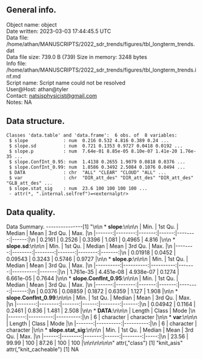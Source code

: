 <!-- This is a markdown file. -->


 General info.
---------------

Object name:    object      
Date written:   2023-03-03 17:44:45.5 UTC  
Data file:      /home/athan/MANUSCRIPTS/2022_sdr_trends/figures/tbl_longterm_trends.dat      
Data file size: 739.0 B (739) 
Size in memory: 3248 bytes      
Info file:      /home/athan/MANUSCRIPTS/2022_sdr_trends/figures/tbl_longterm_trends.inf.md      
Script name:    Script name could not be resolved      
User@Host:      athan@tyler   
Contact:        <natsisphysicist@gmail.com>      
Notes:          NA      


 Data structure.
-----------------

```
Classes 'data.table' and 'data.frame':	6 obs. of  8 variables:
 $ slope             : num  0.216 0.532 4.816 0.389 0.24 ...
 $ slope.sd          : num  0.721 0.1353 0.9727 0.0418 0.0192 ...
 $ slope.p           : num  7.64e-01 8.85e-05 8.10e-07 1.41e-20 1.76e-35 ...
 $ slope.ConfInt_0.95: num  1.4138 0.2655 1.9079 0.0818 0.0376 ...
 $ slope.ConfInt_0.99: num  1.8586 0.3492 2.5084 0.1076 0.0494 ...
 $ DATA              : chr  "ALL" "CLEAR" "CLOUD" "ALL" ...
 $ var               : chr  "DIR_att_des" "DIR_att_des" "DIR_att_des" "GLB_att_des" ...
 $ slope.stat_sig    : num  23.6 100 100 100 100 ...
 - attr(*, ".internal.selfref")=<externalptr> 
```


 Data quality.
---------------
 Data Summary.
---------------[1] "\n\n  * **slope**:\n\n\n    |   Min. | 1st Qu. | Median |  Mean | 3rd Qu. |  Max. |\n    |-------:|--------:|-------:|------:|--------:|------:|\n    | 0.2161 |  0.2526 | 0.3396 | 1.081 |  0.4965 | 4.816 |\n\n  * **slope.sd**:\n\n\n    |    Min. | 1st Qu. |  Median |   Mean | 3rd Qu. |   Max. |\n    |--------:|--------:|--------:|-------:|--------:|-------:|\n    | 0.01918 |  0.0452 | 0.09543 | 0.3243 |  0.5746 | 0.9727 |\n\n  * **slope.p**:\n\n\n    |      Min. |   1st Qu. |    Median |   Mean |   3rd Qu. |   Max. |\n    |----------:|----------:|----------:|-------:|----------:|-------:|\n    | 1.761e-35 | 4.451e-08 | 4.938e-07 | 0.1274 | 6.661e-05 | 0.7644 |\n\n  * **slope.ConfInt_0.95**:\n\n\n    |   Min. | 1st Qu. | Median |   Mean | 3rd Qu. |  Max. |\n    |-------:|--------:|-------:|-------:|--------:|------:|\n    | 0.0376 | 0.08859 | 0.1872 | 0.6359 |   1.127 | 1.908 |\n\n  * **slope.ConfInt_0.99**:\n\n\n    |    Min. | 1st Qu. | Median |  Mean | 3rd Qu. |  Max. |\n    |--------:|--------:|-------:|------:|--------:|------:|\n    | 0.04942 |  0.1164 | 0.2461 | 0.836 |   1.481 | 2.508 |\n\n  * **DATA**:\n\n\n    | Length |     Class |      Mode |\n    |-------:|----------:|----------:|\n    |      6 | character | character |\n\n  * **var**:\n\n\n    | Length |     Class |      Mode |\n    |-------:|----------:|----------:|\n    |      6 | character | character |\n\n  * **slope.stat_sig**:\n\n\n    |  Min. | 1st Qu. | Median |  Mean | 3rd Qu. | Max. |\n    |------:|--------:|-------:|------:|--------:|-----:|\n    | 23.56 |   99.99 |    100 | 87.26 |     100 |  100 |\n\n\n<!-- end of list -->\n\n\n"
attr(,"class")
[1] "knit_asis"
attr(,"knit_cacheable")
[1] NA
